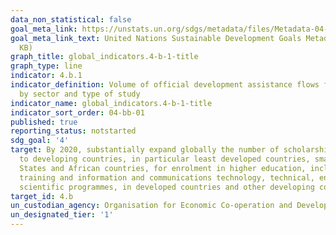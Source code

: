 ```yaml
---
data_non_statistical: false
goal_meta_link: https://unstats.un.org/sdgs/metadata/files/Metadata-04-0B-01.pdf
goal_meta_link_text: United Nations Sustainable Development Goals Metadata (PDF 211
  KB)
graph_title: global_indicators.4-b-1-title
graph_type: line
indicator: 4.b.1
indicator_definition: Volume of official development assistance flows for scholarships
  by sector and type of study
indicator_name: global_indicators.4-b-1-title
indicator_sort_order: 04-bb-01
published: true
reporting_status: notstarted
sdg_goal: '4'
target: By 2020, substantially expand globally the number of scholarships available
  to developing countries, in particular least developed countries, small island developing
  States and African countries, for enrolment in higher education, including vocational
  training and information and communications technology, technical, engineering and
  scientific programmes, in developed countries and other developing countries
target_id: 4.b
un_custodian_agency: Organisation for Economic Co-operation and Development (OECD)
un_designated_tier: '1'
---
```


